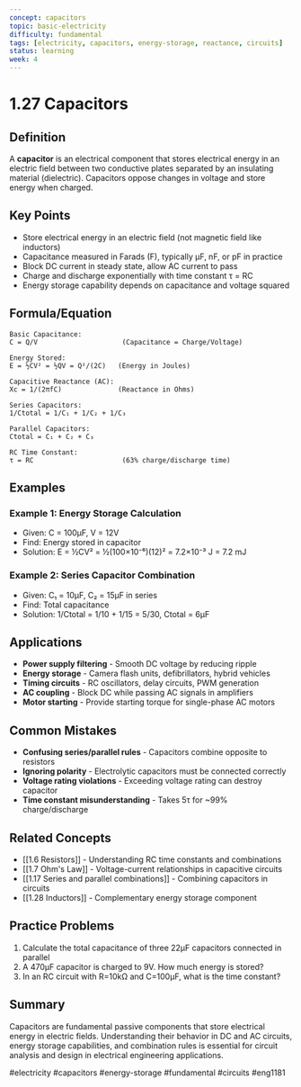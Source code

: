 ```yaml
---
concept: capacitors
topic: basic-electricity
difficulty: fundamental
tags: [electricity, capacitors, energy-storage, reactance, circuits]
status: learning
week: 4
---
```


# 1.27 Capacitors

## Definition
A **capacitor** is an electrical component that stores electrical energy in an electric field between two conductive plates separated by an insulating material (dielectric). Capacitors oppose changes in voltage and store energy when charged.

## Key Points
- Store electrical energy in an electric field (not magnetic field like inductors)
- Capacitance measured in Farads (F), typically μF, nF, or pF in practice
- Block DC current in steady state, allow AC current to pass
- Charge and discharge exponentially with time constant τ = RC
- Energy storage capability depends on capacitance and voltage squared

## Formula/Equation
```
Basic Capacitance:
C = Q/V                     (Capacitance = Charge/Voltage)

Energy Stored:
E = ½CV² = ½QV = Q²/(2C)   (Energy in Joules)

Capacitive Reactance (AC):
Xc = 1/(2πfC)              (Reactance in Ohms)

Series Capacitors:
1/Ctotal = 1/C₁ + 1/C₂ + 1/C₃

Parallel Capacitors:
Ctotal = C₁ + C₂ + C₃

RC Time Constant:
τ = RC                      (63% charge/discharge time)
```

## Examples
### Example 1: Energy Storage Calculation
- Given: C = 100μF, V = 12V
- Find: Energy stored in capacitor
- Solution: E = ½CV² = ½(100×10⁻⁶)(12)² = 7.2×10⁻³ J = 7.2 mJ

### Example 2: Series Capacitor Combination
- Given: C₁ = 10μF, C₂ = 15μF in series
- Find: Total capacitance
- Solution: 1/Ctotal = 1/10 + 1/15 = 5/30, Ctotal = 6μF

## Applications
- **Power supply filtering** - Smooth DC voltage by reducing ripple
- **Energy storage** - Camera flash units, defibrillators, hybrid vehicles
- **Timing circuits** - RC oscillators, delay circuits, PWM generation
- **AC coupling** - Block DC while passing AC signals in amplifiers
- **Motor starting** - Provide starting torque for single-phase AC motors

## Common Mistakes
- **Confusing series/parallel rules** - Capacitors combine opposite to resistors
- **Ignoring polarity** - Electrolytic capacitors must be connected correctly
- **Voltage rating violations** - Exceeding voltage rating can destroy capacitor
- **Time constant misunderstanding** - Takes 5τ for ~99% charge/discharge

## Related Concepts
- [[1.6 Resistors]] - Understanding RC time constants and combinations
- [[1.7 Ohm's Law]] - Voltage-current relationships in capacitive circuits
- [[1.17 Series and parallel combinations]] - Combining capacitors in circuits
- [[1.28 Inductors]] - Complementary energy storage component

## Practice Problems
1. Calculate the total capacitance of three 22μF capacitors connected in parallel
2. A 470μF capacitor is charged to 9V. How much energy is stored?
3. In an RC circuit with R=10kΩ and C=100μF, what is the time constant?

## Summary
Capacitors are fundamental passive components that store electrical energy in electric fields. Understanding their behavior in DC and AC circuits, energy storage capabilities, and combination rules is essential for circuit analysis and design in electrical engineering applications.

#electricity #capacitors #energy-storage #fundamental #circuits #eng1181
